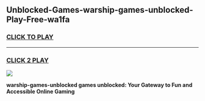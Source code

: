 
## Unblocked-Games-warship-games-unblocked-Play-Free-wa1fa
<h3>
<a href="https://premium76.site?title=warship-games-unblocked&ref=21A">CLICK TO PLAY</a></h3>
<hr>

<h3>
<a href="https://premium76.site?title=warship-games-unblocked&ref=21A">CLICK 2 PLAY</a>
  
</h3>

<a href="https://premium76.site?title=warship-games-unblocked&ref=21A"><img src="https://clearcache.store/games.png"></a>


**warship-games-unblocked games unblocked: Your Gateway to Fun and Accessible Online Gaming**
